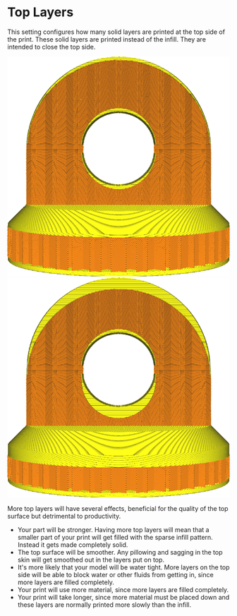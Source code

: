 Top Layers
====
This setting configures how many solid layers are printed at the top side of the print. These solid layers are printed instead of the infill. They are intended to close the top side.

<!--screenshot {
"image_path": "top_bottom_thickness_0.8.png",
"models": [{"script": "stamp.scad"}],
"camera_position": [0, 203, 30],
"settings": {
    "wall_line_count": 0,
    "top_bottom_thickness": 0.8
},
"colours": 64
}-->
<!--screenshot {
"image_path": "top_thickness.png",
"models": [{"script": "stamp.scad"}],
"camera_position": [0, 203, 30],
"settings": {
    "wall_line_count": 0,
    "top_thickness": 3
},
"colours": 64
}-->
![14 top layers](images/top_bottom_thickness_0.8.png)
![50 top layers](images/top_thickness.png)

More top layers will have several effects, beneficial for the quality of the top surface but detrimental to productivity.
* Your part will be stronger. Having more top layers will mean that a smaller part of your print will get filled with the sparse infill pattern. Instead it gets made completely solid.
* The top surface will be smoother. Any pillowing and sagging in the top skin will get smoothed out in the layers put on top.
* It's more likely that your model will be water tight. More layers on the top side will be able to block water or other fluids from getting in, since more layers are filled completely.
* Your print will use more material, since more layers are filled completely.
* Your print will take longer, since more material must be placed down and these layers are normally printed more slowly than the infill.
